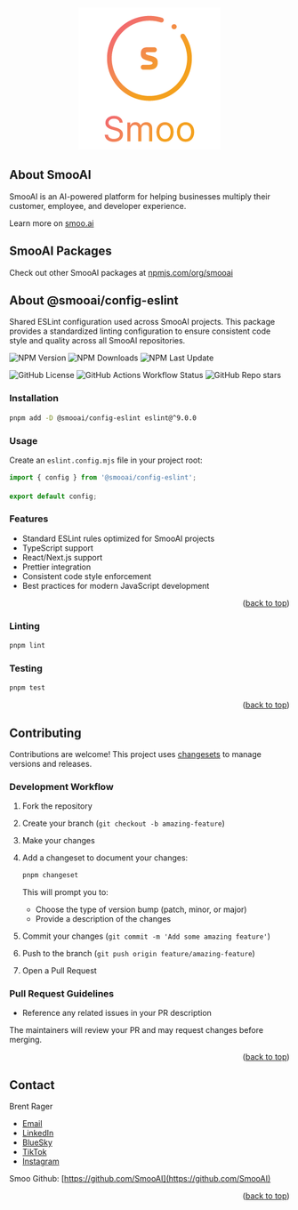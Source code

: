 <!-- Improved compatibility of back to top link: See: https://github.com/othneildrew/Best-README-Template/pull/73 -->

<a name="readme-top"></a>

<!--
*** Thanks for checking out the Best-README-Template. If you have a suggestion
*** that would make this better, please fork the repo and create a pull request
*** or simply open an issue with the tag "enhancement".
*** Don't forget to give the project a star!
*** Thanks again! Now go create something AMAZING! :D
-->

<!-- PROJECT SHIELDS -->
<!--
*** I'm using markdown "reference style" links for readability.
*** Reference links are enclosed in brackets [ ] instead of parentheses ( ).
*** See the bottom of this document for the declaration of the reference variables
*** for contributors-url, forks-url, etc. This is an optional, concise syntax you may use.
*** https://www.markdownguide.org/basic-syntax/#reference-style-links
-->

<!-- PROJECT LOGO -->
<br />
<div align="center">
  <a href="https://smoo.ai">
    <img src="images/logo.png" alt="SmooAI Logo" />
  </a>
</div>

<!-- ABOUT THE PROJECT -->

## About SmooAI

SmooAI is an AI-powered platform for helping businesses multiply their customer, employee, and developer experience.

Learn more on [smoo.ai](https://smoo.ai)

## SmooAI Packages

Check out other SmooAI packages at [npmjs.com/org/smooai](https://www.npmjs.com/org/smooai)

## About @smooai/config-eslint

Shared ESLint configuration used across SmooAI projects. This package provides a standardized linting configuration to ensure consistent code style and quality across all SmooAI repositories.

![NPM Version](https://img.shields.io/npm/v/%40smooai%2Fconfig-eslint?style=for-the-badge)
![NPM Downloads](https://img.shields.io/npm/dw/%40smooai%2Fconfig-eslint?style=for-the-badge)
![NPM Last Update](https://img.shields.io/npm/last-update/%40smooai%2Fconfig-eslint?style=for-the-badge)

![GitHub License](https://img.shields.io/github/license/SmooAI/config-eslint?style=for-the-badge)
![GitHub Actions Workflow Status](https://img.shields.io/github/actions/workflow/status/SmooAI/config-eslint/release.yml?style=for-the-badge)
![GitHub Repo stars](https://img.shields.io/github/stars/SmooAI/config-eslint?style=for-the-badge)

### Installation

```sh
pnpm add -D @smooai/config-eslint eslint@^9.0.0
```

### Usage

Create an `eslint.config.mjs` file in your project root:

```js
import { config } from '@smooai/config-eslint';

export default config;
```

### Features

- Standard ESLint rules optimized for SmooAI projects
- TypeScript support
- React/Next.js support
- Prettier integration
- Consistent code style enforcement
- Best practices for modern JavaScript development

<p align="right">(<a href="#readme-top">back to top</a>)</p>

### Linting

```sh
pnpm lint
```

### Testing

```sh
pnpm test
```

<p align="right">(<a href="#readme-top">back to top</a>)</p>

## Contributing

Contributions are welcome! This project uses [changesets](https://github.com/changesets/changesets) to manage versions and releases.

### Development Workflow

1. Fork the repository
2. Create your branch (`git checkout -b amazing-feature`)
3. Make your changes
4. Add a changeset to document your changes:

    ```sh
    pnpm changeset
    ```

    This will prompt you to:

    - Choose the type of version bump (patch, minor, or major)
    - Provide a description of the changes

5. Commit your changes (`git commit -m 'Add some amazing feature'`)
6. Push to the branch (`git push origin feature/amazing-feature`)
7. Open a Pull Request

### Pull Request Guidelines

- Reference any related issues in your PR description

The maintainers will review your PR and may request changes before merging.

<!-- CONTACT -->

<p align="right">(<a href="#readme-top">back to top</a>)</p>

## Contact

Brent Rager

- [Email](mailto:brent@smoo.ai)
- [LinkedIn](https://www.linkedin.com/in/brentrager/)
- [BlueSky](https://bsky.app/profile/brentragertech.bsky.social)
- [TikTok](https://www.tiktok.com/@brentragertech)
- [Instagram](https://www.instagram.com/brentragertech/)

Smoo Github: [https://github.com/SmooAI](https://github.com/SmooAI)

<p align="right">(<a href="#readme-top">back to top</a>)</p>

<!-- MARKDOWN LINKS & IMAGES -->
<!-- https://www.markdownguide.org/basic-syntax/#reference-style-links -->
